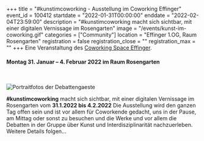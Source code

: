 +++
title = "#kunstimcoworking - Ausstellung im Coworking Effinger"
event_id = 100412
startdate = "2022-01-31T00:00:00"
enddate = "2022-02-04T23:59:00"
description = "#kunstimcoworking macht sich sichtbar, mit einer digitalen Vernissage im Rosengarten"
image = "/events/kunst-im-coworking.gif"
categories = ["Community"]
location = "Effinger 1.OG, Raum Rosengarten"
registration = false
registration_close = ""
registration_max = ""
+++
Eine Veranstaltung des [Coworking Space Effinger](https://www.effinger.ch/).

#### **Montag 31. Januar – 4. Februar 2022** im Raum Rosengarten

<br> 

![Portraitfotos der Debattengaeste](/events/kunst-im-coworking.gif)

**#kunstimcoworking** macht sich sichtbar, mit einer digitalen Vernissage im Rosengarten vom **31.1.2022 bis 4.2.2022** Die Ausstellung wird den ganzen Tag offen sein und ist vor allem für Coworkende gedacht, uns in der Pause, am Mittag oder sonst zu besuchen und die Werke und vor allem die Debatten in der Gruppe über Kunst und Interdisziplinarität nachzuerleben. Weitere Details folgen...
